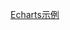 [Echarts示例](https://nihaorz.github.io/graph-force-layout/Echarts/%E5%8A%9B%E5%AF%BC%E5%90%91%E5%9B%BE.html)
